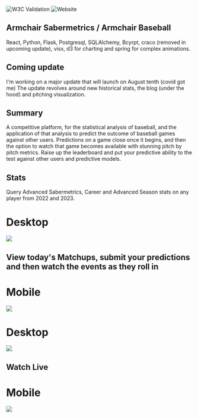![W3C Validation](https://img.shields.io/w3c-validation/default?targetUrl=https%3A%2F%2Farmchairsaber.onrender.com%2F)
![Website](https://img.shields.io/website?url=https%3A%2F%2Farmchairsaber.onrender.com%2F)

## Armchair Sabermetrics / Armchair Baseball 
React, Python, Flask, Postgresql, SQLAlchemy, Bcyrpt, craco (removed in upcoming update), visx, d3 for charting and spring for complex animations.  

## Coming update
I'm working on a major update that will launch on August tenth (covid got me)
The update revolves around new historical stats, the blog (under the hood) and pitching visualization. 

## Summary
A competitive platform, for the statistical analysis of baseball, and the application of that analysis to predict the outcome of baseball games against other users. Predictions on a game close once it begins, and then the option to watch that game becomes available with stunning pitch by pitch metrics. Raise up the leaderboard and put your predictive ability to the test against other users and predictive models.  

## Stats
Query Advanced Sabermetrics, Career and Advanced Season stats on any player from 2022 and 2023. 
# Desktop
![](https://github.com/FlushingBaseball/ArmChairSaber/blob/main/client/public/Images/Examples/playerCard.svg)

## View today's Matchups, submit your predictions and then watch the events as they roll in
# Mobile
![](https://github.com/FlushingBaseball/ArmChairSaber/blob/main/client/public/Images/Examples/TodaysGamesMobile.svg)
# Desktop
![](https://github.com/FlushingBaseball/ArmChairSaber/blob/main/client/public/Images/Examples/TodaysGames.svg)

## Watch Live
# Mobile
![](https://github.com/FlushingBaseball/ArmChairSaber/blob/main/client/public/Images/Examples/LiveGameMobile.svg)



